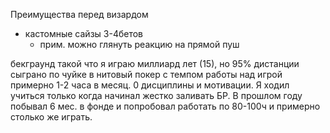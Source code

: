 Преимущества перед визардом
- кастомные сайзы 3-4бетов
	- прим. можно глянуть реакцию на прямой пуш

бекграунд такой что я играю миллиард лет (15), но 95% дистанции сыграно по чуйке в нитовый покер с темпом работы над игрой примерно 1-2 часа в месяц. 0 дисциплины и мотивации. Я ходил учиться только когда начинал жестко заливать БР.
В прошлом году побывал 6 мес. в фонде и попробовал работать  по 80-100ч и примерно столько же играть. 
